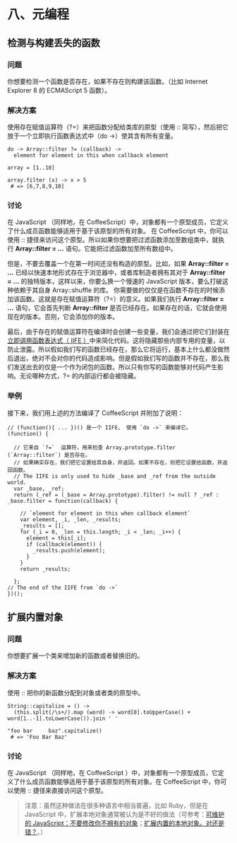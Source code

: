 # 八、元编程

## 检测与构建丢失的函数

### 问题

你想要检测一个函数是否存在，如果不存在则构建该函数。（比如 Internet Explorer 8 的 ECMAScript 5 函数）。

### 解决方案

使用存在赋值运算符（?=）来把函数分配给类库的原型（使用 :: 简写），然后把它放于一个立即执行函数表达式中（do ->）使其含有所有变量。

```
do -> Array::filter ?= (callback) ->
  element for element in this when callback element

array = [1..10]

array.filter (x) -> x > 5
 # => [6,7,8,9,10]
```

### 讨论

在 JavaScript （同样地，在 CoffeeScript）中，对象都有一个原型成员，它定义了什么成员函数能够适用于基于该原型的所有对象。
在 CoffeeScript 中，你可以使用 :: 捷径来访问这个原型。所以如果你想要把过滤函数添加至数组类中，就执行 **Array::filter = ...** 语句。它能把过滤函数加至所有数组中。

但是，不要去覆盖一个在第一时间还没有构造的原型。比如，如果 **Array::filter = ...** 已经以快速本地形式存在于浏览器中，或者库制造者拥有其对于 **Array::filter = ...** 的独特版本，这样以来，你要么换一个慢速的 JavaScript 版本，要么打破这种依赖于其自身 Array::shuffle 的库。
你需要做的仅仅是在函数不存在的时候添加该函数。这就是存在赋值运算符（?=）的意义。如果我们执行 **Array::filter = ...** 语句，它会首先判断 **Array::filter** 是否已经存在。如果存在的话，它就会使用现在的版本。否则，它会添加你的版本。

最后，由于存在的赋值运算符在编译时会创建一些变量，我们会通过把它们封装在[立即调用函数表达式（ IIFE ）](http://benalman.com/news/2010/11/immediately-invoked-function-expression/)中来简化代码。这将隐藏那些内部专用的变量，以防止泄露。所以假如我们写的函数已经存在，那么它将运行，基本上什么都没做然后退出，绝对不会对你的代码造成影响。但是假如我们写的函数并不存在，那么我们发送出去的仅是一个作为闭包的函数。所以只有你写的函数能够对代码产生影响。无论哪种方式，?= 的内部运行都会被隐藏。

### 举例

接下来，我们用上述的方法编译了 CoffeeScript 并附加了说明：

```
// (function(){ ... })() 是一个 IIFE， 使用 `do ->` 来编译它。
(function() {

  // 它来自 `?=`  运算符，用来检查 Array.prototype.filter (`Array::filter`) 是否存在。
  // 如果确实存在，我们把它设置给其自身，并返回。如果不存在，则把它设置给函数，并返回函数。
  // The IIFE is only used to hide _base and _ref from the outside world.
  var _base, _ref;
  return (_ref = (_base = Array.prototype).filter) != null ? _ref : _base.filter = function(callback) {

    // `element for element in this when callback element`
    var element, _i, _len, _results;
    _results = [];
    for (_i = 0, _len = this.length; _i < _len; _i++) {
      element = this[_i];
      if (callback(element)) {
        _results.push(element);
      }
    }
    return _results;

  };
// The end of the IIFE from `do ->`
})();
```

## 扩展内置对象

### 问题

你想要扩展一个类来增加新的函数或者替换旧的。

### 解决方案

使用 :: 把你的新函数分配到对象或者类的原型中。

```
String::capitalize = () ->
  (this.split(/\s+/).map (word) -> word[0].toUpperCase() + word[1..-1].toLowerCase()).join ' '

"foo bar     baz".capitalize()
 # => 'Foo Bar Baz'
```

### 讨论

在 JavaScript （同样地，在 CoffeeScript ）中，对象都有一个原型成员，它定义了什么成员函数能够适用于基于该原型的所有对象。在 CoffeeScript 中，你可以使用 :: 捷径来直接访问这个原型。

> 注意：虽然这种做法在很多种语言中相当普遍，比如 Ruby，但是在 JavaScript 中，扩展本地对象通常被认为是不好的做法（可参考：[可维护的 JavaScript：不要修改你不拥有的对象](http://www.nczonline.net/blog/2010/03/02/maintainable-javascript-dont-modify-objects-you-down-own/)；[扩展内置的本地对象。对还是错？](http://perfectionkills.com/extending-native-builtins/)。）